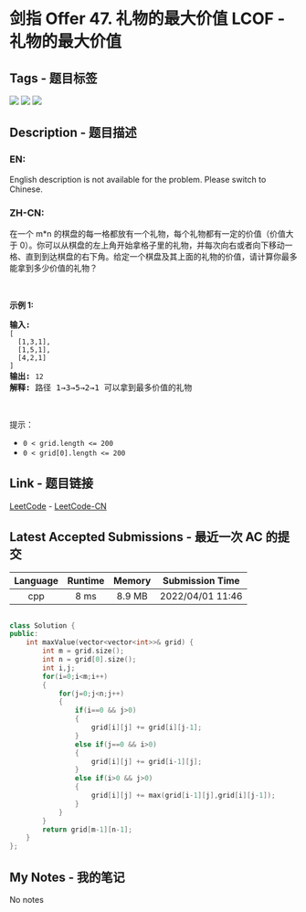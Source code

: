 
# 剑指 Offer 47. 礼物的最大价值 LCOF - 礼物的最大价值

## Tags - 题目标签

 <img src="https://img.shields.io/badge/Array-数组-blue.svg">   <img src="https://img.shields.io/badge/Dynamic Programming-动态规划-blue.svg">   <img src="https://img.shields.io/badge/Matrix-矩阵-blue.svg">  


## Description - 题目描述

### EN:
English description is not available for the problem. Please switch to Chinese.

### ZH-CN:
<p>在一个 m*n 的棋盘的每一格都放有一个礼物，每个礼物都有一定的价值（价值大于 0）。你可以从棋盘的左上角开始拿格子里的礼物，并每次向右或者向下移动一格、直到到达棋盘的右下角。给定一个棋盘及其上面的礼物的价值，请计算你最多能拿到多少价值的礼物？</p>

<p>&nbsp;</p>

<p><strong>示例 1:</strong></p>

<pre><strong>输入:</strong> 
<code>[
&nbsp; [1,3,1],
&nbsp; [1,5,1],
&nbsp; [4,2,1]
]</code>
<strong>输出:</strong> <code>12
</code><strong>解释:</strong> 路径 1&rarr;3&rarr;5&rarr;2&rarr;1 可以拿到最多价值的礼物</pre>

<p>&nbsp;</p>

<p>提示：</p>

<ul>
	<li><code>0 &lt; grid.length &lt;= 200</code></li>
	<li><code>0 &lt; grid[0].length &lt;= 200</code></li>
</ul>



## Link - 题目链接

[LeetCode](https://leetcode.com/problems/li-wu-de-zui-da-jie-zhi-lcof/description/)  -  [LeetCode-CN](https://leetcode.cn/problems/li-wu-de-zui-da-jie-zhi-lcof/description/)
## Latest Accepted Submissions - 最近一次 AC 的提交


| Language | Runtime | Memory | Submission Time |
|:---:|:---:|:---:|:---:|
| cpp  | 8 ms | 8.9 MB | 2022/04/01 11:46 |

```cpp

class Solution {
public:
    int maxValue(vector<vector<int>>& grid) {
        int m = grid.size();
        int n = grid[0].size();
        int i,j;
        for(i=0;i<m;i++)
        {
            for(j=0;j<n;j++)
            {
                if(i==0 && j>0)
                {
                    grid[i][j] += grid[i][j-1];
                }
                else if(j==0 && i>0)
                {
                    grid[i][j] += grid[i-1][j];
                }
                else if(i>0 && j>0)
                {
                    grid[i][j] += max(grid[i-1][j],grid[i][j-1]);
                }
            }
        }
        return grid[m-1][n-1];
    }
};

```
## My Notes - 我的笔记


No notes

